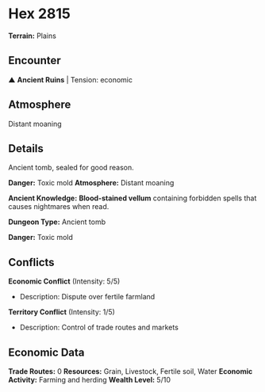 # Hex 2815

**Terrain:** Plains

## Encounter
▲ **Ancient Ruins** | Tension: economic

## Atmosphere
Distant moaning

## Details
Ancient tomb, sealed for good reason.

**Danger:** Toxic mold
**Atmosphere:** Distant moaning


**Ancient Knowledge:** **Blood-stained vellum** containing forbidden spells that causes nightmares when read.

**Dungeon Type:** Ancient tomb

**Danger:** Toxic mold

## Conflicts
**Economic Conflict** (Intensity: 5/5)
- Description: Dispute over fertile farmland

**Territory Conflict** (Intensity: 1/5)
- Description: Control of trade routes and markets

## Economic Data
**Trade Routes:** 0
**Resources:** Grain, Livestock, Fertile soil, Water
**Economic Activity:** Farming and herding
**Wealth Level:** 5/10
